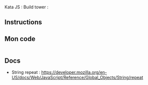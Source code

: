 Kata JS : Build tower : 

## Instructions

## Mon code
```js

```

## Docs
- String repeat : https://developer.mozilla.org/en-US/docs/Web/JavaScript/Reference/Global_Objects/String/repeat
